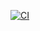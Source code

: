 [![CI](https://github.com/Priori7/heroes-sort/actions/workflows/ci.yml/badge.svg)](https://github.com/Priori7/heroes-sort/actions/workflows/ci.yml)